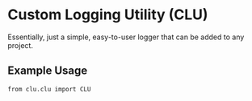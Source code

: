 # Custom Logging Utility (CLU)
Essentially, just a simple, easy-to-user logger that can be added to any project.

## Example Usage
```
from clu.clu import CLU
```